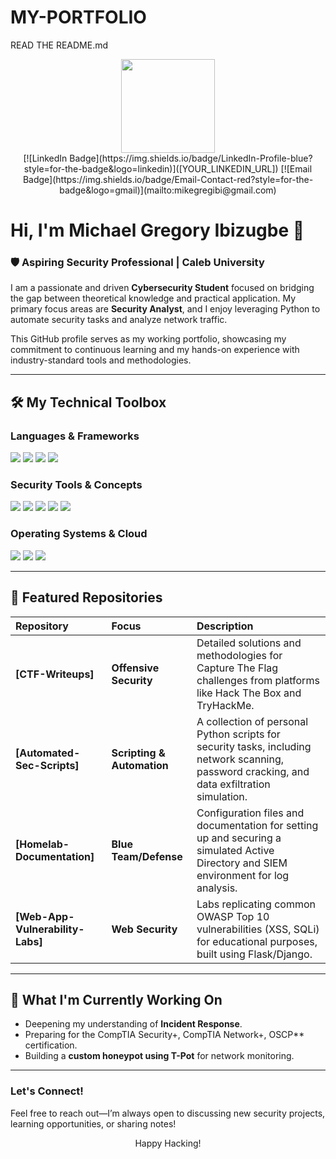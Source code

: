 # MY-PORTFOLIO
READ THE README.md


<div id="header" align="center">
  <img src="[LINK_TO_A_PROFESSIONAL_PROFILE_PHOTO_OR_CYBER_SECURITY_ICON]" width="150" />
</div>

<div id="badges" align="center">
  [![LinkedIn Badge](https://img.shields.io/badge/LinkedIn-Profile-blue?style=for-the-badge&logo=linkedin)]([YOUR_LINKEDIN_URL])
  [![Email Badge](https://img.shields.io/badge/Email-Contact-red?style=for-the-badge&logo=gmail)](mailto:mikegregibi@gmail.com)
</div>

# Hi, I'm Michael Gregory Ibizugbe 👋

### 🛡️ Aspiring Security Professional | Caleb University

I am a passionate and driven **Cybersecurity Student** focused on bridging the gap between theoretical knowledge and practical application. My primary focus areas are **Security Analyst**, and I enjoy leveraging Python to automate security tasks and analyze network traffic.

This GitHub profile serves as my working portfolio, showcasing my commitment to continuous learning and my hands-on experience with industry-standard tools and methodologies.

---

## 🛠️ My Technical Toolbox

### **Languages & Frameworks**
<p>
  <img src="https://img.shields.io/badge/Python-3776AB?style=for-the-badge&logo=python&logoColor=white" />
  <img src="https://img.shields.io/badge/Bash-4EAA25?style=for-the-badge&logo=gnubash&logoColor=white" />
  <img src="https://img.shields.io/badge/PowerShell-5391F0?style=for-the-badge&logo=powershell&logoColor=white" />
  <img src="https://img.shields.io/badge/SQL-4479A1?style=for-the-badge&logo=mysql&logoColor=white" />
</p>

### **Security Tools & Concepts**
<p>
  <img src="https://img.shields.io/badge/Nmap-DarkRed?style=for-the-badge&logo=nmap&logoColor=white" />
  <img src="https://img.shields.io/badge/Metasploit-Red?style=for-the-badge&logo=metasploit&logoColor=white" />
  <img src="https://img.shields.io/badge/Wireshark-1679A7?style=for-the-badge&logo=wireshark&logoColor=white" />
  <img src="https://img.shields.io/badge/Burp%20Suite-FF6633?style=for-the-badge&logo=burp-suite&logoColor=white" />
  <img src="https://img.shields.io/badge/SIEM-Black?style=for-the-badge&logo=elastic&logoColor=white" />
</p>

### **Operating Systems & Cloud**
<p>
  <img src="https://img.shields.io/badge/Kali%20Linux-5C5B5C?style=for-the-badge&logo=kalilinux&logoColor=white" />
  <img src="https://img.shields.io/badge/Windows%20Server-0078D4?style=for-the-badge&logo=windowsserver&logoColor=white" />
  <img src="https://img.shields.io/badge/AWS-232F3E?style=for-the-badge&logo=amazon-aws&logoColor=white" />
</p>

---

## 📂 Featured Repositories

| Repository | Focus | Description |
| :--- | :--- | :--- |
| **[CTF-Writeups]** | **Offensive Security** | Detailed solutions and methodologies for Capture The Flag challenges from platforms like Hack The Box and TryHackMe. |
| **[Automated-Sec-Scripts]** | **Scripting & Automation** | A collection of personal Python scripts for security tasks, including network scanning, password cracking, and data exfiltration simulation. |
| **[Homelab-Documentation]** | **Blue Team/Defense** | Configuration files and documentation for setting up and securing a simulated Active Directory and SIEM environment for log analysis. |
| **[Web-App-Vulnerability-Labs]** | **Web Security** | Labs replicating common OWASP Top 10 vulnerabilities (XSS, SQLi) for educational purposes, built using Flask/Django. |

---

## 🎯 What I'm Currently Working On

* Deepening my understanding of **Incident Response**.
* Preparing for the CompTIA Security+, CompTIA Network+, OSCP** certification.
* Building a **custom honeypot using T-Pot** for network monitoring.

---

### Let's Connect!
Feel free to reach out—I’m always open to discussing new security projects, learning opportunities, or sharing notes!

<div id="footer" align="center">
  Happy Hacking!
</div>
